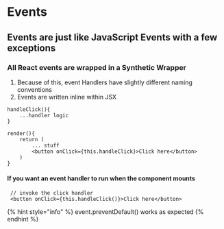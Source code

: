 # Events

## Events are just like JavaScript Events with a few exceptions

### All React events are wrapped in a Synthetic Wrapper

1. Because of this, event Handlers have slightly different naming conventions
2. Events are written inline within JSX

```text
handleClick(){
    ...handler logic
}

render(){
    return (
        ... stuff
        <button onClick={this.handleClick}>Click here</button>
    )
}
```

#### If you want an event handler to run when the component mounts

```text
 // invoke the click handler
 <button onClick={this.handleClick()}>Click here</button>
```

{% hint style="info" %}
event.preventDefault\(\) works as expected
{% endhint %}



